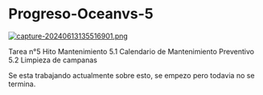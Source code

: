 # Progreso-Oceanvs-5

[![capture-20240613135516901.png](https://i.postimg.cc/YSrKfcHZ/capture-20240613135516901.png)](https://postimg.cc/w1GGgG3Q)

Tarea n°5 Hito Mantenimiento
5.1 Calendario de Mantenimiento Preventivo
5.2 Limpieza de campanas

Se esta trabajando actualmente sobre esto, se empezo pero todavia no se termina.

